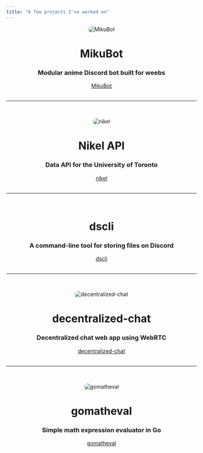 ```yaml
---
title: "A few projects I've worked on"
---
```


<script async src="https://buttons.github.io/buttons.js"></script>

<p align="center"><img alt="MikuBot" style="border-radius: 8px;" src="/img/MikuBotIconSmall.png" /></p>
<h1 style="text-align: center">MikuBot</h1>
<h3 style="text-align: center">Modular anime Discord bot built for weebs</h3>
<div style="text-align: center"><a class="github-button" href="https://github.com/darenliang/MikuBot" data-size="large" aria-label="Visit darenliang/MikuBot on GitHub">MikuBot</a></div>

<br/>
<hr/>
<br/>

<p align="center"><img alt="nikel" style="border-radius: 8px;" src="/img/nikel.png" /></p>
<h1 style="text-align: center">Nikel API</h1>
<h3 style="text-align: center">Data API for the University of Toronto</h3>
<div style="text-align: center"><a class="github-button" href="https://github.com/nikel-api/nikel" data-size="large" aria-label="Visit nikel-api/nikel on GitHub">nikel</a></div>

<br/>
<hr/>
<br/>

<h1 style="text-align: center">dscli</h1>
<h3 style="text-align: center">A command-line tool for storing files on Discord</h3>
<div style="text-align: center"><a class="github-button" href="https://github.com/darenliang/dscli" data-size="large" aria-label="Visit darenliang/dscli on GitHub">dscli</a></div>

<br/>
<hr/>
<br/>

<p align="center"><img alt="decentralized-chat" style="border-radius: 8px;" src="/img/chat.png" /></p>

<h1 style="text-align: center">decentralized-chat</h1>
<h3 style="text-align: center">Decentralized chat web app using WebRTC</h3>
<div style="text-align: center"><a class="github-button" href="https://github.com/darenliang/decentralized-chat" data-size="large" aria-label="Visit darenliang/decentralized-chat on GitHub">decentralized-chat</a></div>

<br/>
<hr/>
<br/>

<p align="center"><img alt="gomatheval" style="border-radius: 8px;" src="/img/golang_calc.png" /></p>

<h1 style="text-align: center">gomatheval</h1>
<h3 style="text-align: center">Simple math expression evaluator in Go</h3>
<div style="text-align: center"><a class="github-button" href="https://github.com/darenliang/gomatheval" data-size="large" aria-label="Visit darenliang/gomatheval on GitHub">gomatheval</a></div>
